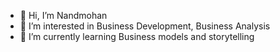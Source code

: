- 👋 Hi, I’m Nandmohan
- 👀 I’m interested in Business Development, Business Analysis
- 🌱 I’m currently learning Business models and storytelling


<!---
nandmohan01/nandmohan01 is a ✨ special ✨ repository because its `README.md` (this file) appears on your GitHub profile.
You can click the Preview link to take a look at your changes.
--->
